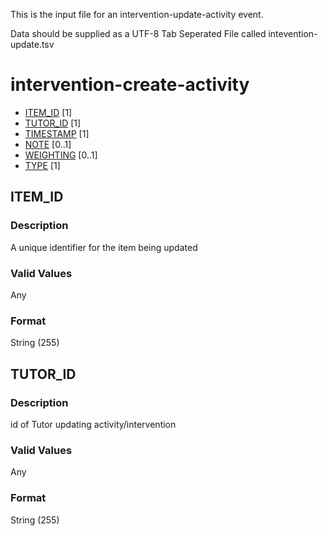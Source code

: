 This is the input file for an intervention-update-activity event.

Data should be supplied as a UTF-8 Tab Seperated File called intevention-update.tsv

# intervention-create-activity

* [ITEM_ID](#item_id) [1]
* [TUTOR_ID](#tutor_id) [1]
* [TIMESTAMP](#timestamp) [1]
* [NOTE](#note) [0..1]
* [WEIGHTING](#weighting) [0..1]
* [TYPE](#type) [1]


## ITEM_ID 
### Description

A unique identifier for the item being updated

### Valid Values
Any

### Format
String (255)

## TUTOR_ID
### Description

id of Tutor updating activity/intervention


### Valid Values
Any

### Format
String (255)
